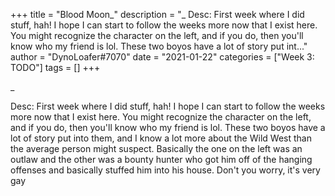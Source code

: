 +++
title = "Blood Moon_"
description = "_  Desc: First week where I did stuff, hah! I hope I can start to follow the weeks more now that I exist here. You might recognize the character on the left, and if you do, then you'll know who my friend is lol. These two boyos have a lot of story put int..."
author = "DynoLoafer#7070"
date = "2021-01-22"
categories = ["Week 3: TODO"]
tags = []
+++

_

Desc: First week where I did stuff, hah! I hope I can start to follow the weeks more now that I exist here. You might recognize the character on the left, and if you do, then you'll know who my friend is lol. These two boyos have a lot of story put into them, and I know a lot more about the Wild West than the average person might suspect. Basically the one on the left was an outlaw and the other was a bounty hunter who got him off of the hanging offenses and basically stuffed him into his house.
Don't you worry, it's very gay
